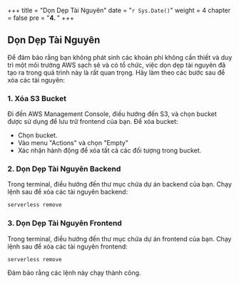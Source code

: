 +++
title = "Dọn Dẹp Tài Nguyên"
date = "`r Sys.Date()`"
weight = 4
chapter = false
pre = "<b>4. </b>"
+++

## Dọn Dẹp Tài Nguyên

Để đảm bảo rằng bạn không phát sinh các khoản phí không cần thiết và duy trì một môi trường AWS sạch sẽ và có tổ chức, việc dọn dẹp tài nguyên đã tạo ra trong quá trình này là rất quan trọng. Hãy làm theo các bước sau để xóa các tài nguyên:

### 1. Xóa S3 Bucket

Đi đến AWS Management Console, điều hướng đến S3, và chọn bucket được sử dụng để lưu trữ frontend của bạn. Để xóa bucket:

- Chọn bucket.
- Vào menu "Actions" và chọn "Empty"
- Xác nhận hành động để xóa tất cả các đối tượng trong bucket.

### 2. Dọn Dẹp Tài Nguyên Backend

Trong terminal, điều hướng đến thư mục chứa dự án backend của bạn. Chạy lệnh sau để xóa các tài nguyên backend:

```bash
serverless remove
```

### 3. Dọn Dẹp Tài Nguyên Frontend

Trong terminal, điều hướng đến thư mục chứa dự án frontend của bạn. Chạy lệnh sau để xóa các tài nguyên frontend:

```bash
serverless remove
```

Đảm bảo rằng các lệnh này chạy thành công.
